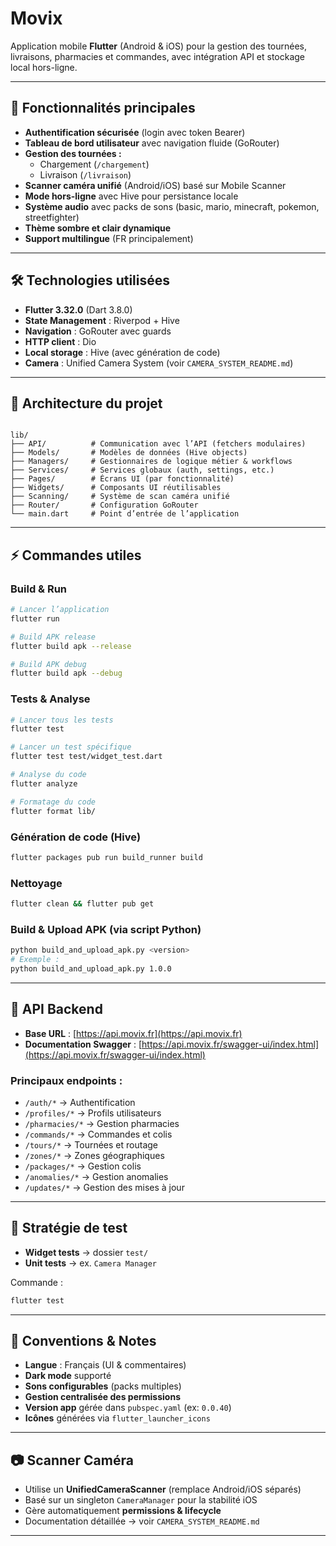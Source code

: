 # Movix

Application mobile **Flutter** (Android & iOS) pour la gestion des tournées, livraisons, pharmacies et commandes, avec intégration API et stockage local hors-ligne.

---

## 🚀 Fonctionnalités principales

- **Authentification sécurisée** (login avec token Bearer)  
- **Tableau de bord utilisateur** avec navigation fluide (GoRouter)  
- **Gestion des tournées :**
  - Chargement (`/chargement`)
  - Livraison (`/livraison`)
- **Scanner caméra unifié** (Android/iOS) basé sur Mobile Scanner  
- **Mode hors-ligne** avec Hive pour persistance locale  
- **Système audio** avec packs de sons (basic, mario, minecraft, pokemon, streetfighter)  
- **Thème sombre et clair dynamique**  
- **Support multilingue** (FR principalement)  

---

## 🛠️ Technologies utilisées

- **Flutter 3.32.0** (Dart 3.8.0)  
- **State Management** : Riverpod + Hive  
- **Navigation** : GoRouter avec guards  
- **HTTP client** : Dio  
- **Local storage** : Hive (avec génération de code)  
- **Camera** : Unified Camera System (voir `CAMERA_SYSTEM_README.md`)  

---

## 📂 Architecture du projet

```

lib/
├── API/          # Communication avec l’API (fetchers modulaires)
├── Models/       # Modèles de données (Hive objects)
├── Managers/     # Gestionnaires de logique métier & workflows
├── Services/     # Services globaux (auth, settings, etc.)
├── Pages/        # Écrans UI (par fonctionnalité)
├── Widgets/      # Composants UI réutilisables
├── Scanning/     # Système de scan caméra unifié
├── Router/       # Configuration GoRouter
└── main.dart     # Point d’entrée de l’application

````

---

## ⚡ Commandes utiles

### Build & Run
```bash
# Lancer l’application
flutter run

# Build APK release
flutter build apk --release

# Build APK debug
flutter build apk --debug
````

### Tests & Analyse

```bash
# Lancer tous les tests
flutter test

# Lancer un test spécifique
flutter test test/widget_test.dart

# Analyse du code
flutter analyze

# Formatage du code
flutter format lib/
```

### Génération de code (Hive)

```bash
flutter packages pub run build_runner build
```

### Nettoyage

```bash
flutter clean && flutter pub get
```

### Build & Upload APK (via script Python)

```bash
python build_and_upload_apk.py <version>
# Exemple :
python build_and_upload_apk.py 1.0.0
```

---

## 🔑 API Backend

* **Base URL** : [https://api.movix.fr](https://api.movix.fr)
* **Documentation Swagger** : [https://api.movix.fr/swagger-ui/index.html](https://api.movix.fr/swagger-ui/index.html)

### Principaux endpoints :

* `/auth/*` → Authentification
* `/profiles/*` → Profils utilisateurs
* `/pharmacies/*` → Gestion pharmacies
* `/commands/*` → Commandes et colis
* `/tours/*` → Tournées et routage
* `/zones/*` → Zones géographiques
* `/packages/*` → Gestion colis
* `/anomalies/*` → Gestion anomalies
* `/updates/*` → Gestion des mises à jour

---

## 🧪 Stratégie de test

* **Widget tests** → dossier `test/`
* **Unit tests** → ex. `Camera Manager`

Commande :

```bash
flutter test
```

---

## 📌 Conventions & Notes

* **Langue** : Français (UI & commentaires)
* **Dark mode** supporté
* **Sons configurables** (packs multiples)
* **Gestion centralisée des permissions**
* **Version app** gérée dans `pubspec.yaml` (ex: `0.0.40`)
* **Icônes** générées via `flutter_launcher_icons`

---

## 📷 Scanner Caméra

* Utilise un **UnifiedCameraScanner** (remplace Android/iOS séparés)
* Basé sur un singleton `CameraManager` pour la stabilité iOS
* Gère automatiquement **permissions & lifecycle**
* Documentation détaillée → voir `CAMERA_SYSTEM_README.md`

---

```